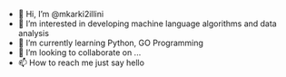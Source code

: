 - 👋 Hi, I’m @mkarki2illini
- 👀 I’m interested in developing machine language algorithms and data analysis
- 🌱 I’m currently learning Python, GO Programming
- 💞️ I’m looking to collaborate on ...
- 📫 How to reach me just say hello

<!---
mkarki2illini/mkarki2illini is a ✨ special ✨ repository because its `README.md` (this file) appears on your GitHub profile.
You can click the Preview link to take a look at your changes.
--->
